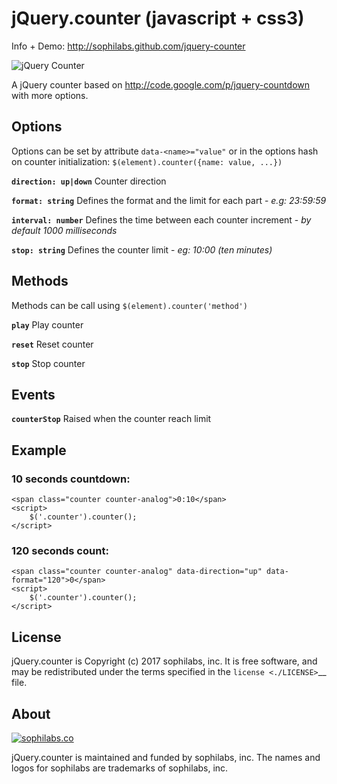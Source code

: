 # jQuery.counter (javascript + css3)

Info + Demo: http://sophilabs.github.com/jquery-counter

![jQuery Counter](http://i.imgur.com/ub7D9.png)

A jQuery counter based on http://code.google.com/p/jquery-countdown with more options.


## Options
Options can be set by attribute `data-<name>="value"` or in the options hash on counter initialization: `$(element).counter({name: value, ...})`

**`direction: up|down`** Counter direction

**`format: string`** Defines the format and the limit for each part - _e.g: 23:59:59_

**`interval: number`** Defines the time between each counter increment - _by default 1000 milliseconds_

**`stop: string`** Defines the counter limit - _eg: 10:00 (ten minutes)_

## Methods
Methods can be call using `$(element).counter('method')`

**`play`** Play counter

**`reset`** Reset counter

**`stop`** Stop counter

## Events

**`counterStop`** Raised when the counter reach limit

## Example
### 10 seconds countdown:

    <span class="counter counter-analog">0:10</span>
    <script>
        $('.counter').counter();
    </script>

### 120 seconds count:
    <span class="counter counter-analog" data-direction="up" data-format="120">0</span>
    <script>
        $('.counter').counter();
    </script>
    
## License
jQuery.counter is Copyright (c) 2017 sophilabs, inc. It is free software, and may be
redistributed under the terms specified in the `license <./LICENSE>`__ file.

## About

[![sophilabs.co](https://s3.amazonaws.com/sophilabs-assets/logo/logo_300x66.gif)](https://sophilabs.co)

jQuery.counter is maintained and funded by sophilabs, inc. The names and logos for
sophilabs are trademarks of sophilabs, inc.
